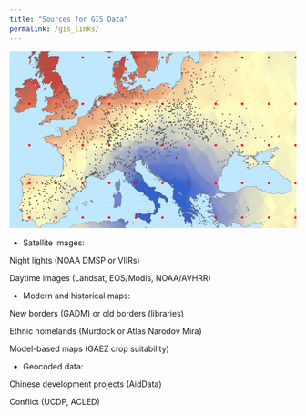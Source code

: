 ```yaml
---
title: "Sources for GIS Data"
permalink: /gis_links/
---
```

![gis_data](/assets/images/gis_data.png)

* Satellite images:

Night lights (NOAA DMSP or VIIRs)

Daytime images (Landsat, EOS/Modis, NOAA/AVHRR)

* Modern and historical maps:

New borders (GADM) or old borders (libraries)

Ethnic homelands (Murdock or Atlas Narodov Mira)

Model-based maps (GAEZ crop suitability)

* Geocoded data:

Chinese development projects (AidData)

Conflict (UCDP, ACLED)
